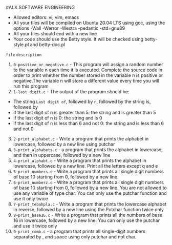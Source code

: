 #ALX SOFTWARE ENGINEERING

+ Allowed editors: vi, vim, emacs
+ All your files will be compiled on Ubuntu 20.04 LTS using gcc, using the options -Wall -Werror -Wextra -pedantic -std=gnu89
+ All your files should end with a new line
+ Your code should use the Betty style. It will be checked using betty-style.pl and betty-doc.pl


`file`			`description`


1. `0-positive_or_negative.c` -  This program will assign a random number to the variable n each time it is executed. Complete the source code in order to print whether the number stored in the variable n is positive or negative.The variable n will store a different value every time you will run this program
2. `1-last_digit.c` - The output of the program should be:
+ The string `Last digit of`, followed by
`n`, followed by
the string is, followed by
+ if the last digit of n is greater than 5: the string and is greater than 5
+ if the last digit of n is 0: the string and is 0
+ if the last digit of n is less than 6 and not 0: the string and is less than 6 and not 0
3. `2-print_alphabet.c` - Write a program that prints the alphabet in lowercase, followed by a new line using putchar
4. `3-print_alphabets.c` - a program that prints the alphabet in lowercase, and then in uppercase, followed by a new line
5. `4-print_alphabt.c` - Write a program that prints the alphabet in lowercase, followed by a new line.
Print all the letters except q and e
6. `5-print_numbers.c` - Write a program that prints all single digit numbers of base 10 starting from 0, followed by a new line.
7. `6-print_numberz.c` - Write a program that prints all single digit numbers of base 10 starting from 0, followed by a new line.
You are not allowed to use any variable of type char. You can only use the putchar function and use it only twice
8. `7-print_tebahpla.c` - Write a program that prints the lowercase alphabet in reverse, followed by a new line using the Putchar function twice only 
9. `8-print_base16.c` - Write a program that prints all the numbers of base 16 in lowercase, followed by a new line.
You can only use the putchar and use it twice only
10. `9-print_comb.c` -  a program that prints all single-digit numbers separated by , and space using only putchar and not char.
